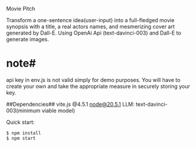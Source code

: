 Movie Pitch

Transform a one-sentence idea(user-input) into a full-fledged movie synopsis with a title, a real actors names, and mesmerizing cover art generated by Dall-E. Using OpenAi Api (text-davinci-003) and Dall-E to generate images.
# note#
api key in env.js is not valid simply for demo purposes. You will have to create your own and take the appropriate measure in securely storing your key.

##Dependencies##
vite.js @4.5.1
node@20.5.1
LLM: text-davinci-003(minimum viable model) 

Quick start:

```
$ npm install
$ npm start
````



